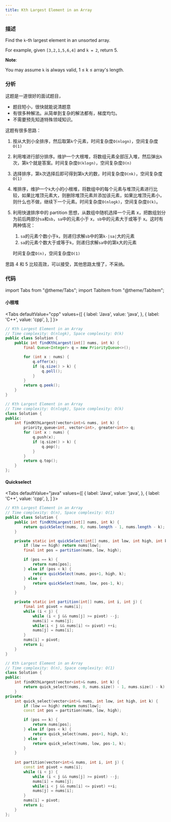 ```yaml
---
title: Kth Largest Element in an Array
---
```


### 描述

Find the `k`-th largest element in an unsorted array.

For example, given `[3,2,1,5,6,4]` and `k = 2`, return 5.

**Note**:

You may assume `k` is always valid, 1 ≤ k ≤ array's length.

### 分析

这题是一道很好的面试题目，

- 题目短小，很快就能说清题意
- 有很多种解法。从简单到复杂的解法都有，梯度均匀。
- 不需要预先知道特殊领域知识。

这题有很多思路：

1. 按从大到小全排序，然后取第`k`个元素，时间复杂度`O(nlogn)`，空间复杂度`O(1)`
1. 利用堆进行部分排序。维护一个大根堆，将数组元素全部压入堆，然后弹出`k`次，第`k`个就是答案。时间复杂度`O(klogn)`，空间复杂度`O(n)`
1. 选择排序，第`k`次选择后即可得到第`k`大的数，时间复杂度`O(nk)`，空间复杂度`O(1)`
1. 堆排序，维护一个`k`大小的小根堆，将数组中的每个元素与堆顶元素进行比较，如果比堆顶元素大，则删除堆顶元素并添加该元素，如果比堆顶元素小，则什么也不做，继续下一个元素。时间复杂度`O(nlogk)`，空间复杂度`O(k)`。
1. 利用快速排序中的 partition 思想，从数组中随机选择一个元素 x，把数组划分为前后两部分`sa`和`sb`，`sa`中的元素小于 x，`sb`中的元素大于或等于 x。这时有两种情况：

   1. `sa`的元素个数小于`k`，则递归求解`sb`中的第`k-|sa|`大的元素
   1. `sa`的元素个数大于或等于`k`，则递归求解`sa`中的第`k`大的元素

   时间复杂度`O(n)`，空间复杂度`O(1)`

思路 4 和 5 比较高效，可以接受，其他思路太慢了，不采纳。

### 代码

import Tabs from "@theme/Tabs";
import TabItem from "@theme/TabItem";

#### 小根堆

<Tabs
defaultValue="cpp"
values={[
{ label: 'Java', value: 'java', },
{ label: 'C++', value: 'cpp', },
]
}>
<TabItem value="java">

```java
// Kth Largest Element in an Array
// Time complexity: O(nlogk), Space complexity: O(k)
public class Solution {
    public int findKthLargest(int[] nums, int k) {
        final Queue<Integer> q = new PriorityQueue<>();

        for (int x : nums) {
            q.offer(x);
            if (q.size() > k) {
                q.poll();
            }
        }
        return q.peek();
    }
}
```

</TabItem>
<TabItem value="cpp">

```cpp
// Kth Largest Element in an Array
// Time complexity: O(nlogk), Space complexity: O(k)
class Solution {
public:
    int findKthLargest(vector<int>& nums, int k) {
        priority_queue<int, vector<int>, greater<int>> q;
        for (int x : nums) {
            q.push(x);
            if (q.size() > k) {
                q.pop();
            }
        }
        return q.top();
    }
};
```

</TabItem>
</Tabs>

#### Quickselect

<Tabs
defaultValue="java"
values={[
{ label: 'Java', value: 'java', },
{ label: 'C++', value: 'cpp', },
]
}>
<TabItem value="java">

```java
// Kth Largest Element in an Array
// Time complexity: O(n), Space complexity: O(1)
public class Solution {
    public int findKthLargest(int[] nums, int k) {
        return quickSelect(nums, 0, nums.length - 1, nums.length - k);
    }

    private static int quickSelect(int[] nums, int low, int high, int k) {
        if (low == high) return nums[low];
        final int pos = partition(nums, low, high);

        if (pos == k) {
            return nums[pos];
        } else if (pos < k) {
            return quickSelect(nums, pos+1, high, k);
        } else {
            return quickSelect(nums, low, pos-1, k);
        }
    }

    private static int partition(int[] nums, int i, int j) {
        final int pivot = nums[i];
        while (i < j) {
            while (i < j && nums[j] >= pivot) --j;
            nums[i] = nums[j];
            while(i < j && nums[i] <= pivot) ++i;
            nums[j] = nums[i];
        }
        nums[i] = pivot;
        return i;
    }
}
```

</TabItem>
<TabItem value="cpp">

```cpp
// Kth Largest Element in an Array
// Time complexity: O(n), Space complexity: O(1)
class Solution {
public:
    int findKthLargest(vector<int>& nums, int k) {
        return quick_select(nums, 0, nums.size() - 1, nums.size() - k);
    }
private:
    int quick_select(vector<int>& nums, int low, int high, int k) {
        if (low == high) return nums[low];
        const int pos = partition(nums, low, high);

        if (pos == k) {
            return nums[pos];
        } else if (pos < k) {
            return quick_select(nums, pos+1, high, k);
        } else {
            return quick_select(nums, low, pos-1, k);
        }
    }
    
    int partition(vector<int>& nums, int i, int j) {
        const int pivot = nums[i];
        while (i < j) {
            while (i < j && nums[j] >= pivot) --j;
            nums[i] = nums[j];
            while(i < j && nums[i] <= pivot) ++i;
            nums[j] = nums[i];
        }
        nums[i] = pivot;
        return i;
    }
};
```

</TabItem>
</Tabs>
